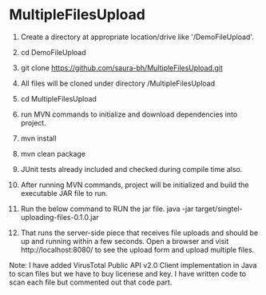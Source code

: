 # MultipleFilesUpload

1. Create a directory at appropriate location/drive like '/DemoFileUpload'.

2. cd DemoFileUpload

3. git clone https://github.com/saura-bh/MultipleFilesUpload.git

4. All files will be cloned under directory /MultipleFilesUpload

5. cd MultipleFilesUpload

6. run MVN commands to initialize and download dependencies into project.

7. mvn install

8. mvn clean package

9. JUnit tests already included and checked during compile time also.

10. After running MVN commands, project will be initialized and build the executable JAR file to run.

11. Run the below command to RUN the jar file.
java -jar target/singtel-uploading-files-0.1.0.jar

12. That runs the server-side piece that receives file uploads and should be up and running within a few seconds. Open a browser and visit http://localhost:8080/ to see the upload form and upload multiple files.

Note: I have added VirusTotal Public API v2.0 Client implementation in Java to scan files but we have to buy licenese and key. 
I have written code to scan each file but commented out that code part.
